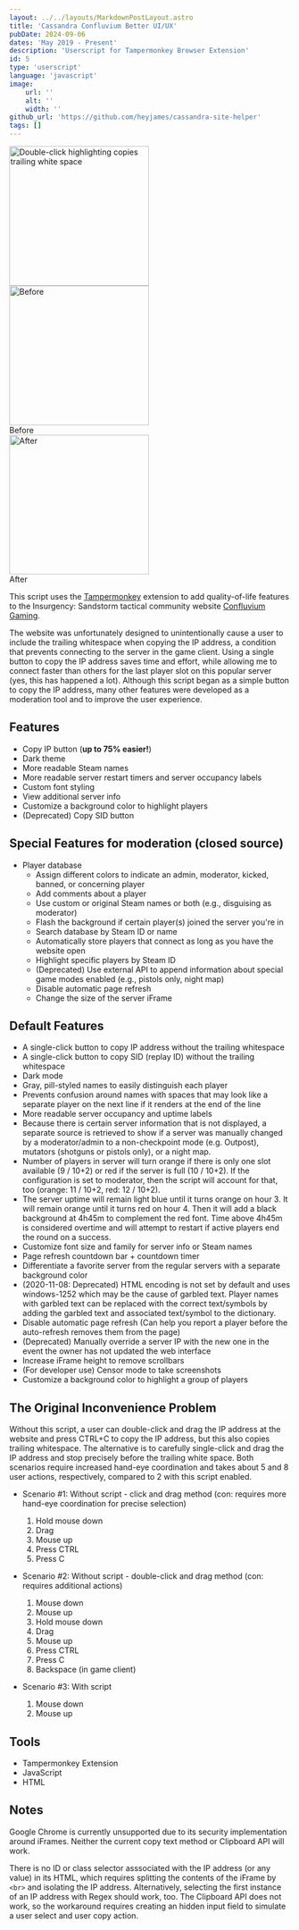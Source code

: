 ```yaml
---
layout: ../../layouts/MarkdownPostLayout.astro
title: 'Cassandra Confluvium Better UI/UX'
pubDate: 2024-09-06
dates: 'May 2019 - Present'
description: 'Userscript for Tampermonkey Browser Extension'
id: 5
type: 'userscript'
language: 'javascript'
image:
    url: ''
    alt: ''
    width: ''
github_url: 'https://github.com/heyjames/cassandra-site-helper'
tags: []
---
```

<div class="thumbnail-container-space-around pt">
    <div>
        <img class="thumbnail" src="../../src/whitespace-ip.png" height=250 alt="Double-click highlighting copies trailing white space" />
        <br>
    </div>
    <div>
        <img class="thumbnail" src="../../src/before-helper.png" height=250 alt="Before" />
        <div class="image-caption-center">Before</div>
    </div>
    <div>
        <img class="thumbnail" src="../../src/after-helper-public-dark.png" height=250 alt="After" />
        <div class="image-caption-center">After</div>
    </div>
</div>

This script uses the [Tampermonkey](https://addons.mozilla.org/en-US/firefox/addon/tampermonkey/) extension to add quality-of-life features to the Insurgency: Sandstorm tactical community website [Confluvium Gaming](http://cassandra.confluvium.net/).

The website was unfortunately designed to unintentionally cause a user to include the trailing whitespace when copying the IP address, a condition that prevents connecting to the server in the game client. Using a single button to copy the IP address saves time and effort, while allowing me to connect faster than others for the last player slot on this popular server (yes, this has happened a lot). Although this script began as a simple button to copy the IP address, many other features were developed as a  moderation tool and to improve the user experience.

## Features
- Copy IP button (**up to 75% easier!**)
- Dark theme
- More readable Steam names
- More readable server restart timers and server occupancy labels
- Custom font styling
- View additional server info
- Customize a background color to highlight players
- (Deprecated) Copy SID button

## Special Features for moderation (closed source)
- Player database
  - Assign different colors to indicate an admin, moderator, kicked, banned, or concerning player
  - Add comments about a player
  - Use custom or original Steam names or both (e.g., disguising as moderator)
  - Flash the background if certain player(s) joined the server you're in
  - Search database by Steam ID or name
  - Automatically store players that connect as long as you have the website open
  - Highlight specific players by Steam ID
  - (Deprecated) Use external API to append information about special game modes enabled (e.g., pistols only, night map)
  - Disable automatic page refresh
  - Change the size of the server iFrame

## Default Features
- A single-click button to copy IP address without the trailing whitespace
- A single-click button to copy SID (replay ID) without the trailing whitespace
- Dark mode
- Gray, pill-styled names to easily distinguish each player
- Prevents confusion around names with spaces that may look like a separate player on the next line if it renders at the end of the line
- More readable server occupancy and uptime labels
- Because there is certain server information that is not displayed, a separate source is retrieved to show if a server was manually changed by a moderator/admin to a non-checkpoint mode (e.g. Outpost), mutators (shotguns or pistols only), or a night map.
- Number of players in server will turn orange if there is only one slot available (9 / 10+2) or red if the server is full (10 / 10+2). If the configuration is set to moderator, then the script will account for that, too (orange: 11 / 10+2, red: 12 / 10+2).
- The server uptime will remain light blue until it turns orange on hour 3. It will remain orange until it turns red on hour 4. Then it will add a black background at 4h45m to complement the red font. Time above 4h45m is considered overtime and will attempt to restart if active players end the round on a success.
- Customize font size and family for server info or Steam names
- Page refresh countdown bar + countdown timer
- Differentiate a favorite server from the regular servers with a separate background color
- (2020-11-08: Deprecated) HTML encoding is not set by default and uses windows-1252 which may be the cause of garbled text. Player names with garbled text can be replaced with the correct text/symbols by adding the garbled text and associated text/symbol to the dictionary.
- Disable automatic page refresh (Can help you report a player before the auto-refresh removes them from the page)
- (Deprecated) Manually override a server IP with the new one in the event the owner has not updated the web interface
- Increase iFrame height to remove scrollbars
- (For developer use) Censor mode to take screenshots
- Customize a background color to highlight a group of players

## The Original Inconvenience Problem
Without this script, a user can double-click and drag the IP address at the website and press CTRL+C to copy the IP address, but this also copies trailing whitespace. The alternative is to carefully single-click and drag the IP address and stop precisely before the trailing white space. Both scenarios require increased hand-eye coordination and takes about 5 and 8 user actions, respectively, compared to 2 with this script enabled.

- Scenario #1: Without script - click and drag method (con: requires more hand-eye coordination for precise selection)
    1. Hold mouse down
    2. Drag
    3. Mouse up
    4. Press CTRL
    5. Press C
  
- Scenario #2: Without script - double-click and drag method (con: requires additional actions)
    1. Mouse down
    2. Mouse up
    3. Hold mouse down
    4. Drag
    5. Mouse up
    6. Press CTRL
    7. Press C
    8. Backspace (in game client)
  
- Scenario #3: With script
    1. Mouse down
    2. Mouse up

## Tools
- Tampermonkey Extension
- JavaScript
- HTML

## Notes
Google Chrome is currently unsupported due to its security implementation around iFrames. Neither the current copy text method or Clipboard API will work.

There is no ID or class selector asssociated with the IP address (or any value) in its HTML, which requires splitting the contents of the iFrame by `<br>` and isolating the IP address. Alternatively, selecting the first instance of an IP address with Regex should work, too. The Clipboard API does not work, so the workaround requires creating an hidden input field to simulate a user select and user copy action.